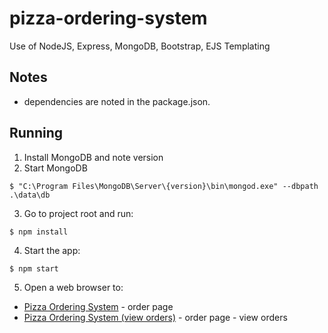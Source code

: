 # pizza-ordering-system
Use of NodeJS, Express, MongoDB, Bootstrap, EJS Templating

## Notes

* dependencies are noted in the package.json.

## Running

1. Install MongoDB and note version
2. Start MongoDB
```
$ "C:\Program Files\MongoDB\Server\{version}\bin\mongod.exe" --dbpath .\data\db
```
3. Go to project root and run:

```
$ npm install
```
4. Start the app:
```
$ npm start
```
5. Open a web browser to:
- [Pizza Ordering System](http://localhost:3000/) - order page
- [Pizza Ordering System (view orders)](http://localhost:3000/orders) - order page - view orders
